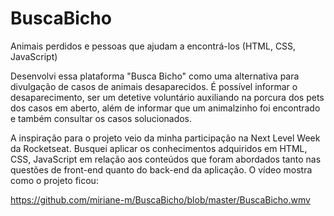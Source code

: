 # BuscaBicho
Animais perdidos e pessoas que ajudam a encontrá-los (HTML, CSS, JavaScript)

Desenvolvi essa plataforma "Busca Bicho" como uma alternativa para divulgação de casos de animais desaparecidos. É possível informar o desaparecimento, ser um detetive voluntário auxiliando na porcura dos pets dos casos em aberto, além de informar que um animalzinho foi encontrado e também consultar os casos solucionados.

A inspiração para o projeto veio da minha participação na Next Level Week da Rocketseat. Busquei aplicar os conhecimentos adquiridos em HTML, CSS, JavaScript em relação aos conteúdos que foram abordados tanto nas questões de front-end quanto do back-end da aplicação. O vídeo mostra como o projeto ficou:

https://github.com/miriane-m/BuscaBicho/blob/master/BuscaBicho.wmv


